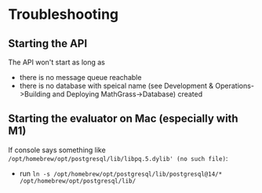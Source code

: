 # Troubleshooting
## Starting the API
The API won't start as long as

- there is no message queue reachable
- there is no database with speical name (see Development & Operations->Building and Deploying MathGrass->Database) created


## Starting the evaluator on Mac (especially with M1)
If console says something like `/opt/homebrew/opt/postgresql/lib/libpq.5.dylib' (no such file)`:
- run `ln -s /opt/homebrew/opt/postgresql/lib/postgresql@14/* /opt/homebrew/opt/postgresql/lib/`
